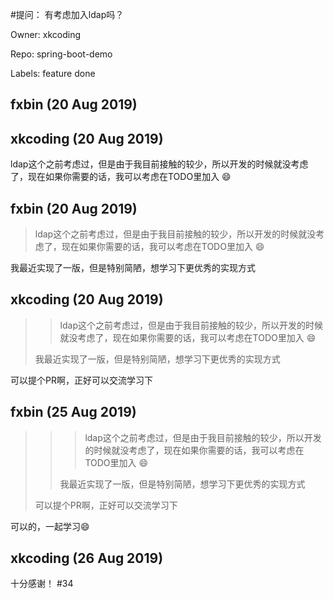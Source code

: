 #提问： 有考虑加入ldap吗？

Owner: xkcoding

Repo: spring-boot-demo

Labels: feature done 

## fxbin (20 Aug 2019)



## xkcoding (20 Aug 2019)

ldap这个之前考虑过，但是由于我目前接触的较少，所以开发的时候就没考虑了，现在如果你需要的话，我可以考虑在TODO里加入 :smile:

## fxbin (20 Aug 2019)

> ldap这个之前考虑过，但是由于我目前接触的较少，所以开发的时候就没考虑了，现在如果你需要的话，我可以考虑在TODO里加入 😄

我最近实现了一版，但是特别简陋，想学习下更优秀的实现方式


## xkcoding (20 Aug 2019)

> > ldap这个之前考虑过，但是由于我目前接触的较少，所以开发的时候就没考虑了，现在如果你需要的话，我可以考虑在TODO里加入 😄
> 
> 我最近实现了一版，但是特别简陋，想学习下更优秀的实现方式

可以提个PR啊，正好可以交流学习下

## fxbin (25 Aug 2019)

> > > ldap这个之前考虑过，但是由于我目前接触的较少，所以开发的时候就没考虑了，现在如果你需要的话，我可以考虑在TODO里加入 😄
> > 
> > 
> > 我最近实现了一版，但是特别简陋，想学习下更优秀的实现方式
> 
> 可以提个PR啊，正好可以交流学习下

可以的，一起学习😄

## xkcoding (26 Aug 2019)

十分感谢！ #34 

